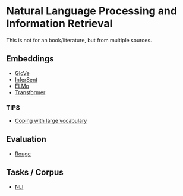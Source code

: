 Natural Language Processing and Information Retrieval
=============

This is not for an book/literature, but from multiple sources.

## Embeddings
- [GloVe](./glove.md)
- [InferSent](./infersent.md)
- [ELMo](./elmo.md)
- [Transformer](./transformer.md)

### TIPS
- [Coping with large vocabulary](./coping_with_large_vocab.md)


## Evaluation
- [Rouge](./rouge.md)

## Tasks / Corpus
- [NLI](./nli.md)
